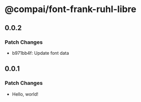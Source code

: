 # @compai/font-frank-ruhl-libre

## 0.0.2

### Patch Changes

- b971bb4f: Update font data

## 0.0.1

### Patch Changes

- Hello, world!
